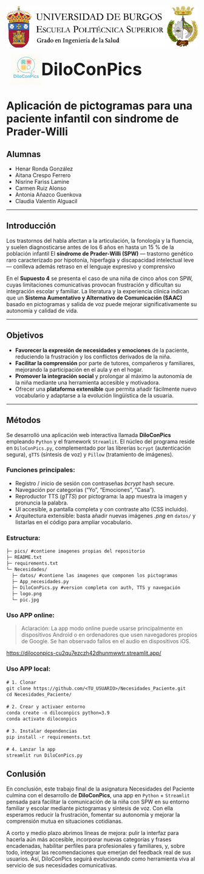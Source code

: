 ![Cabecera grado](pics/cabeceraSalud.png)

<h1 style="display:flex;align-items:center;font-size:3.2em;margin:0;">
  <img src="pics/logo.png" alt="Logo DiloConPics" width="80" style="margin-left:12px;">
  DiloConPics
</h1>

# Aplicación de pictogramas para una paciente infantil con sindrome de Prader-Willi

## Alumnas
- Henar Ronda González
- Aitana Crespo Ferrero
- Nisrine Fariss Lamine
- Carmen Ruiz Alonso
- Antonia Añazco Guenkova
- Claudia Valentín Alguacil
---

## Introducción  

Los trastornos del habla afectan a la articulación, la fonología y la fluencia, y suelen diagnosticarse antes de los 6 años en hasta un 15 % de la población infantil 
El **síndrome de Prader-Willi (SPW)** — trastorno genético raro caracterizado por hipotonía, hiperfagia y discapacidad intelectual leve — conlleva además retraso en el lenguaje expresivo y comprensivo  

En el **Supuesto 4** se presenta el caso de una niña de cinco años con SPW, cuyas limitaciones comunicativas provocan frustración y dificultan su integración escolar y familiar. La literatura y la experiencia clínica indican que un **Sistema Aumentativo y Alternativo de Comunicación (SAAC)** basado en pictogramas y salida de voz puede mejorar significativamente su autonomía y calidad de vida.

---

## Objetivos

* **Favorecer la expresión de necesidades y emociones** de la paciente, reduciendo la frustración y los conflictos derivados de la niña.
* **Facilitar la comprensión** por parte de tutores, compañeros y familiares, mejorando la participación en el aula y en el hogar.
* **Promover la integración social** y prolongar al máximo la autonomía de la niña mediante una herramienta accesible y motivadora.
* Ofrecer una **plataforma extensible** que permita añadir fácilmente nuevo vocabulario y adaptarse a la evolución lingüística de la usuaria.
---

## Métodos 

Se desarrolló una aplicación web interactiva llamada **DiloConPics** empleando ```Python``` y el framework ```Streamlit```. El núcleo del programa reside en ```DiloConPics.py```, complementado por las librerías ```bcrypt``` (autenticación segura), ```gTTS``` (síntesis de voz) y ```Pillow``` (tratamiento de imágenes).

### Funciones principales:
* Registro / inicio de sesión con contraseñas *bcrypt* hash secure. 
* Navegación por categorías (“Yo”, “Emociones”, “Casa”).  
* Reproductor TTS (*gTTS*) por pictograma: la app muestra la imagen y pronuncia la palabra. 
* UI accesible, a pantalla completa y con contraste alto (CSS incluido).  
* Arquitectura extensible: basta añadir nuevas imágenes *.png* en `datos/` y listarlas en el código para ampliar vocabulario.

### Estructura:
```
├─ pics/ #contiene imagenes propias del repositorio 
├─ README.txt
├─ requirements.txt
└─ Necesidades/
  ├─ datos/ #contiene las imagenes que componen los pictogramas
  ├─ App_necesidades.py
  ├─ DiloConPics.py #version completa con auth, TTS y navegación
  ├─ logo.png
  └─ pic.jpg
```

### Uso APP online:
> Aclaración:
> La app modo online puede usarse principalmente en dispositivos Android o en ordenadores que usen navegadores propios de Google. Se han observado fallos en el audio en dispositivos iOS.

https://diloconpics-cu2qu7ezczh42dhunmwwtr.streamlit.app/

### Uso APP local:

```
# 1. Clonar
git clone https://github.com/<TU_USUARIO>/Necesidades_Paciente.git
cd Necesidades_Paciente/

# 2. Crear y activaer entorno
conda create -n diloconpics python=3.9
conda activate diloconpics  

# 3. Instalar dependencias
pip install -r requirements.txt

# 4. Lanzar la app
streamlit run DiloConPics.py
```
## Conlusión

En conclusión, este trabajo final de la asignatura Necesidades del Paciente culmina con el desarrollo de **DiloConPics**, una app en ```Python``` + ```Streamlit``` pensada para facilitar la comunicación de la niña con SPW en su entorno familiar y escolar mediante pictogramas y síntesis de voz. Con ella esperamos reducir la frustración, fomentar su autonomía y mejorar la comprensión mutua en situaciones cotidianas.

A corto y medio plazo abrimos líneas de mejora: pulir la interfaz para hacerla aún más accesible, incorporar nuevas categorías y frases encadenadas, habilitar perfiles para profesionales y familiares, y, sobre todo, integrar las recomendaciones que emerjan del feedback real de sus usuarios. Así, DiloConPics seguirá evolucionando como herramienta viva al servicio de sus necesidades comunicativas.









